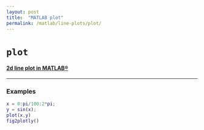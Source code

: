 ```yaml
---
layout: post
title:  "MATLAB plot"
permalink: /matlab/line-plots/plot/
---
```


# `plot`
#### [2d line plot in MATLAB®](https://www.mathworks.com/help/matlab/ref/plot.html)

***

### Examples

```m
x = 0:pi/100:2*pi;
y = sin(x);
plot(x,y)
fig2plotly()
```
